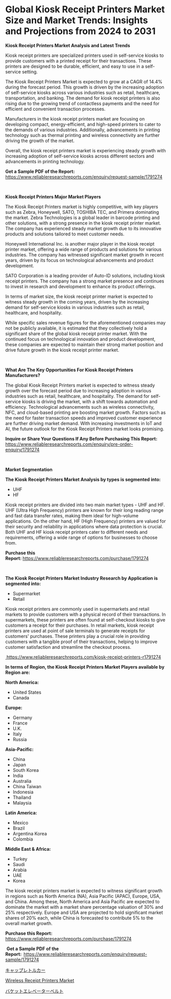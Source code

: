 <p><h1>Global Kiosk Receipt Printers Market Size and Market Trends: Insights and Projections from 2024 to 2031</h1></p><p><strong>Kiosk Receipt Printers Market Analysis and Latest Trends</strong></p>
<p><p>Kiosk receipt printers are specialized printers used in self-service kiosks to provide customers with a printed receipt for their transactions. These printers are designed to be durable, efficient, and easy to use in a self-service setting.</p><p>The Kiosk Receipt Printers Market is expected to grow at a CAGR of 14.4% during the forecast period. This growth is driven by the increasing adoption of self-service kiosks across various industries such as retail, healthcare, transportation, and banking. The demand for kiosk receipt printers is also rising due to the growing trend of contactless payments and the need for efficient and convenient transaction processes.</p><p>Manufacturers in the kiosk receipt printers market are focusing on developing compact, energy-efficient, and high-speed printers to cater to the demands of various industries. Additionally, advancements in printing technology such as thermal printing and wireless connectivity are further driving the growth of the market.</p><p>Overall, the kiosk receipt printers market is experiencing steady growth with increasing adoption of self-service kiosks across different sectors and advancements in printing technology.</p></p>
<p><strong>Get a Sample PDF of the Report:&nbsp;</strong> <a href="https://www.reliableresearchreports.com/enquiry/request-sample/1791274">https://www.reliableresearchreports.com/enquiry/request-sample/1791274</a></p>
<p>&nbsp;</p>
<p><strong>Kiosk Receipt Printers Major Market Players</strong></p>
<p><p>The Kiosk Receipt Printers market is highly competitive, with key players such as Zebra, Honeywell, SATO, TOSHIBA TEC, and Primera dominating the market. Zebra Technologies is a global leader in barcode printing and other solutions, with a strong presence in the kiosk receipt printer market. The company has experienced steady market growth due to its innovative products and solutions tailored to meet customer needs.</p><p>Honeywell International Inc. is another major player in the kiosk receipt printer market, offering a wide range of products and solutions for various industries. The company has witnessed significant market growth in recent years, driven by its focus on technological advancements and product development.</p><p>SATO Corporation is a leading provider of Auto-ID solutions, including kiosk receipt printers. The company has a strong market presence and continues to invest in research and development to enhance its product offerings.</p><p>In terms of market size, the kiosk receipt printer market is expected to witness steady growth in the coming years, driven by the increasing demand for self-service kiosks in various industries such as retail, healthcare, and hospitality.</p><p>While specific sales revenue figures for the aforementioned companies may not be publicly available, it is estimated that they collectively hold a significant share of the global kiosk receipt printer market. With the continued focus on technological innovation and product development, these companies are expected to maintain their strong market position and drive future growth in the kiosk receipt printer market.</p></p>
<p>&nbsp;</p>
<p><strong>What Are The Key Opportunities For Kiosk Receipt Printers Manufacturers?</strong></p>
<p><p>The global Kiosk Receipt Printers market is expected to witness steady growth over the forecast period due to increasing adoption in various industries such as retail, healthcare, and hospitality. The demand for self-service kiosks is driving the market, with a shift towards automation and efficiency. Technological advancements such as wireless connectivity, NFC, and cloud-based printing are boosting market growth. Factors such as the need for faster transaction speeds and improved customer experience are further driving market demand. With increasing investments in IoT and AI, the future outlook for the Kiosk Receipt Printers market looks promising.</p></p>
<p><strong>Inquire or Share Your Questions If Any Before Purchasing This Report:</strong> <a href="https://www.reliableresearchreports.com/enquiry/pre-order-enquiry/1791274">https://www.reliableresearchreports.com/enquiry/pre-order-enquiry/1791274</a></p>
<p>&nbsp;</p>
<p><strong>Market Segmentation</strong></p>
<p><strong>The Kiosk Receipt Printers Market Analysis by types is segmented into:</strong></p>
<p><ul><li>UHF</li><li>HF</li></ul></p>
<p><p>Kiosk receipt printers are divided into two main market types - UHF and HF. UHF (Ultra High Frequency) printers are known for their long reading range and fast data transfer rates, making them ideal for high-volume applications. On the other hand, HF (High Frequency) printers are valued for their security and reliability in applications where data protection is crucial. Both UHF and HF kiosk receipt printers cater to different needs and requirements, offering a wide range of options for businesses to choose from.</p></p>
<p><strong>Purchase this Report:&nbsp;</strong><a href="https://www.reliableresearchreports.com/purchase/1791274">https://www.reliableresearchreports.com/purchase/1791274</a></p>
<p>&nbsp;</p>
<p><strong>The Kiosk Receipt Printers Market Industry Research by Application is segmented into:</strong></p>
<p><ul><li>Supermarket</li><li>Retail</li></ul></p>
<p><p>Kiosk receipt printers are commonly used in supermarkets and retail markets to provide customers with a physical record of their transactions. In supermarkets, these printers are often found at self-checkout kiosks to give customers a receipt for their purchases. In retail markets, kiosk receipt printers are used at point of sale terminals to generate receipts for customers' purchases. These printers play a crucial role in providing customers with a tangible proof of their transactions, helping to improve customer satisfaction and streamline the checkout process.</p></p>
<p><a href="https://www.reliableresearchreports.com/kiosk-receipt-printers-r1791274">&nbsp;https://www.reliableresearchreports.com/kiosk-receipt-printers-r1791274</a></p>
<p><strong>In terms of Region, the Kiosk Receipt Printers Market Players available by Region are:</strong></p>
<p>
    <p> <strong> North America: </strong>
        <ul>
            <li>United States</li>
            <li>Canada</li>
        </ul>
        </p> 
    <p> <strong> Europe: </strong>
        <ul>
            <li>Germany</li>
            <li>France</li>
            <li>U.K.</li>
            <li>Italy</li>
            <li>Russia</li>
        </ul>
        </p> 
    <p> <strong> Asia-Pacific: </strong>
        <ul>
            <li>China</li>
            <li>Japan</li>
            <li>South Korea</li>
            <li>India</li>
            <li>Australia</li>
            <li>China Taiwan</li>
            <li>Indonesia</li>
            <li>Thailand</li>
            <li>Malaysia</li>
        </ul>
        </p> 
    <p> <strong> Latin America: </strong>
        <ul>
            <li>Mexico</li>
            <li>Brazil</li>
            <li>Argentina Korea</li>
            <li>Colombia</li>
        </ul>
        </p> 
    <p> <strong> Middle East & Africa: </strong>
        <ul>
            <li>Turkey</li>
            <li>Saudi</li>
            <li>Arabia</li>
            <li>UAE</li>
            <li>Korea</li>
        </ul>
    </p>
    </p>
<p><p>The kiosk receipt printers market is expected to witness significant growth in regions such as North America (NA), Asia Pacific (APAC), Europe, USA, and China. Among these, North America and Asia Pacific are expected to dominate the market with a market share percentage valuation of 30% and 25% respectively. Europe and USA are projected to hold significant market shares of 20% each, while China is forecasted to contribute 5% to the overall market growth.</p></p>
<p><strong>Purchase this Report: </strong><a href="https://www.reliableresearchreports.com/purchase/1791274">https://www.reliableresearchreports.com/purchase/1791274</a></p>
<p>&nbsp;<strong>Get a Sample PDF of the Report:&nbsp;&nbsp;</strong><a href="https://www.reliableresearchreports.com/enquiry/request-sample/1791274">https://www.reliableresearchreports.com/enquiry/request-sample/1791274</a></p>
<p><strong></strong></p>
<p><p><a href="https://github.com/RodHoppe07/Market-Research-Report-List-1/blob/main/451106529524.md">キャップレトルカー</a></p><p><a href="https://github.com/mbisetmhermsr/Market-Research-Report-List-2/blob/main/wireless-receipt-printers-market.md">Wireless Receipt Printers Market</a></p><p><a href="https://github.com/laurenreichert/Market-Research-Report-List-1/blob/main/885887029523.md">バケットエレベーターベルト</a></p></p>